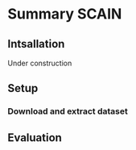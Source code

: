 # Summary SCAIN

## Intsallation
Under construction

## Setup
### Download and extract dataset

## Evaluation